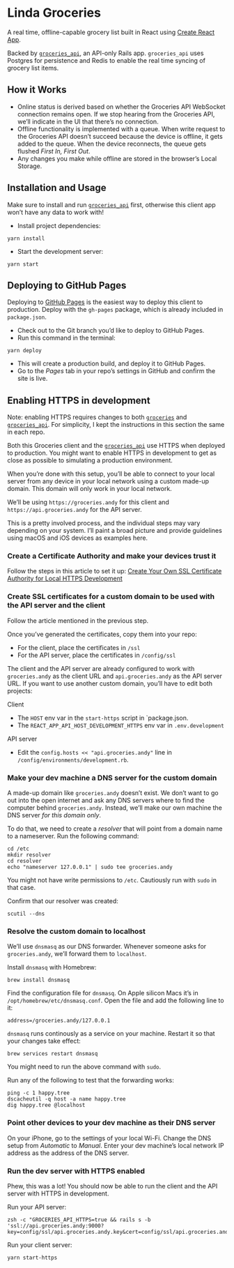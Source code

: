 # Linda Groceries

A real time, offline-capable grocery list built in React using [Create React App](https://github.com/facebook/create-react-app).

Backed by [`groceries_api`](https://github.com/andyjakubowski/groceries_api), an API-only Rails app. `groceries_api` uses Postgres for persistence and Redis to enable the real time syncing of grocery list items.

## How it Works

- Online status is derived based on whether the Groceries API WebSocket connection remains open. If we stop hearing from the Groceries API, we’ll indicate in the UI that there’s no connection.
- Offline functionality is implemented with a queue. When write request to the Groceries API doesn’t succeed because the device is offline, it gets added to the queue. When the device reconnects, the queue gets flushed _First In, First Out_.
- Any changes you make while offline are stored in the browser’s Local Storage.

## Installation and Usage

Make sure to install and run [`groceries_api`](https://github.com/andyjakubowski/groceries_api) first, otherwise this client app won’t have any data to work with!

- Install project dependencies:

```shell
yarn install
```

- Start the development server:

```shell
yarn start
```

## Deploying to GitHub Pages

Deploying to [GitHub Pages](https://pages.github.com) is the easiest way to deploy this client to production. Deploy with the `gh-pages` package, which is already included in `package.json`.

- Check out to the Git branch you’d like to deploy to GitHub Pages.
- Run this command in the terminal:

```shell
yarn deploy
```

- This will create a production build, and deploy it to GitHub Pages.
- Go to the _Pages_ tab in your repo’s settings in GitHub and confirm the site is live.

## Enabling HTTPS in development

Note: enabling HTTPS requires changes to both [`groceries`](https://github.com/andyjakubowski/groceries) and [`groceries_api`](https://github.com/andyjakubowski/groceries_api). For simplicity, I kept the instructions in this section the same in each repo.

Both this Groceries client and the [`groceries_api`](https://github.com/andyjakubowski/groceries_api) use HTTPS when deployed to production. You might want to enable HTTPS in development to get as close as possible to simulating a production environment.

When you’re done with this setup, you’ll be able to connect to your local server from any device in your local network using a custom made-up domain. This domain will only work in your local network.

We’ll be using `https://groceries.andy` for this client and `https://api.groceries.andy` for the API server.

This is a pretty involved process, and the individual steps may vary depending on your system. I’ll paint a broad picture and provide guidelines using macOS and iOS devices as examples here.

### Create a Certificate Authority and make your devices trust it

Follow the steps in this article to set it up:
[Create Your Own SSL Certificate Authority for Local HTTPS Development](https://deliciousbrains.com/ssl-certificate-authority-for-local-https-development/)

### Create SSL certificates for a custom domain to be used with the API server and the client

Follow the article mentioned in the previous step.

Once you’ve generated the certificates, copy them into your repo:

- For the client, place the certificates in `/ssl`
- For the API server, place the certificates in `/config/ssl`

The client and the API server are already configured to work with `groceries.andy` as the client URL and `api.groceries.andy` as the API server URL. If you want to use another custom domain, you’ll have to edit both projects:

Client

- The `HOST` env var in the `start-https` script in `package.json.
- The `REACT_APP_API_HOST_DEVELOPMENT_HTTPS` env var in `.env.development`

API server

- Edit the `config.hosts << "api.groceries.andy"` line in `/config/environments/development.rb`.

### Make your dev machine a DNS server for the custom domain

A made-up domain like `groceries.andy` doesn’t exist. We don’t want to go out into the open internet and ask any DNS servers where to find the computer behind `groceries.andy`. Instead, we’ll make our own machine the DNS server _for this domain only_.

To do that, we need to create a _resolver_ that will point from a domain name to a nameserver. Run the following command:

```shell
cd /etc
mkdir resolver
cd resolver
echo "nameserver 127.0.0.1" | sudo tee groceries.andy
```

You might not have write permissions to `/etc`. Cautiously run with `sudo` in that case.

Confirm that our resolver was created:

```shell
scutil --dns
```

### Resolve the custom domain to localhost

We’ll use `dnsmasq` as our DNS forwarder. Whenever someone asks for `groceries.andy`, we’ll forward them to `localhost`.

Install `dnsmasq` with Homebrew:

```shell
brew install dnsmasq
```

Find the configuration file for `dnsmasq`. On Apple silicon Macs it’s in `/opt/homebrew/etc/dnsmasq.conf`. Open the file and add the following line to it:

```shell
address=/groceries.andy/127.0.0.1
```

`dnsmasq` runs continously as a service on your machine. Restart it so that your changes take effect:

```shell
brew services restart dnsmasq
```

You might need to run the above command with `sudo`.

Run any of the following to test that the forwarding works:

```shell
ping -c 1 happy.tree
dscacheutil -q host -a name happy.tree
dig happy.tree @localhost
```

### Point other devices to your dev machine as their DNS server

On your iPhone, go to the settings of your local Wi-Fi. Change the DNS setup from _Automatic_ to _Manual_. Enter your dev machine’s local network IP address as the address of the DNS server.

### Run the dev server with HTTPS enabled

Phew, this was a lot! You should now be able to run the client and the API server with HTTPS in development.

Run your API server:

```shell
zsh -c "GROCERIES_API_HTTPS=true && rails s -b 'ssl://api.groceries.andy:9000?key=config/ssl/api.groceries.andy.key&cert=config/ssl/api.groceries.andy.crt'"
```

Run your client server:

```shell
yarn start-https
```
